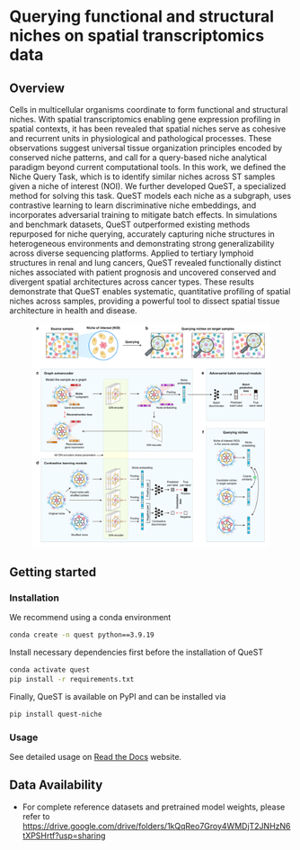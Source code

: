 # Querying functional and structural niches on spatial transcriptomics data

## Overview

Cells in multicellular organisms coordinate to form functional and structural niches. With spatial transcriptomics enabling gene expression profiling in spatial contexts, it has been revealed that spatial niches serve as cohesive and recurrent units in physiological and pathological processes. These observations suggest universal tissue organization principles encoded by conserved niche patterns, and call for a query-based niche analytical paradigm beyond current computational tools. In this work, we defined the Niche Query Task, which is to identify similar niches across ST samples given a niche of interest (NOI). We further developed QueST, a specialized method for solving this task. QueST models each niche as a subgraph, uses contrastive learning to learn discriminative niche embeddings, and incorporates adversarial training to mitigate batch effects. In simulations and benchmark datasets, QueST outperformed existing methods repurposed for niche querying, accurately capturing niche structures in heterogeneous environments and demonstrating strong generalizability across diverse sequencing platforms. Applied to tertiary lymphoid structures in renal and lung cancers, QueST revealed functionally distinct niches associated with patient prognosis and uncovered conserved and divergent spatial architectures across cancer types. These results demonstrate that QueST enables systematic, quantitative profiling of spatial niches across samples, providing a powerful tool to dissect spatial tissue architecture in health and disease.

<div align="center">
    <figure>
        <img src="./docs/source/QueST_architecture.png" width="900">
        <!-- <figcaption>QueST Model Architecture</figcaption> -->
    </figure>
</div>


## Getting started

### Installation

We recommend using a conda environment

```bash
conda create -n quest python==3.9.19
```

Install necessary dependencies first before the installation of QueST

```bash
conda activate quest
pip install -r requirements.txt
```

Finally, QueST is available on PyPI and can be installed via 

```bash
pip install quest-niche
```

### Usage

See detailed usage on [Read the Docs](https://quest-niche.readthedocs.io/en/latest/index.html) website.

## Data Availability

- For complete reference datasets and pretrained model weights, please refer to https://drive.google.com/drive/folders/1kQqReo7Groy4WMDjT2JNHzN6tXPSHrtf?usp=sharing
